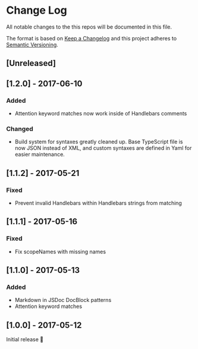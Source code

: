 # Change Log
All notable changes to the this repos will be documented in this file.

The format is based on [Keep a Changelog](http://keepachangelog.com/)
and this project adheres to [Semantic Versioning](http://semver.org/).

## [Unreleased]

## [1.2.0] - 2017-06-10
### Added
- Attention keyword matches now work inside of Handlebars comments

### Changed
- Build system for syntaxes greatly cleaned up. Base TypeScript file is now JSON
  instead of XML, and custom syntaxes are defined in Yaml for easier maintenance.

## [1.1.2] - 2017-05-21
### Fixed
- Prevent invalid Handlebars within Handlebars strings from matching

## [1.1.1] - 2017-05-16
### Fixed
- Fix scopeNames with missing names

## [1.1.0] - 2017-05-13
### Added
- Markdown in JSDoc DocBlock patterns
- Attention keyword matches

## [1.0.0] - 2017-05-12
Initial release 🎉
